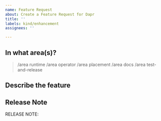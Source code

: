 ```yaml
---
name: Feature Request
about: Create a Feature Request for Dapr
title: ''
labels: kind/enhancement
assignees: ''

---
```

<!-- If you need to report a security issue please visit https://docs.dapr.io/operations/support/support-security-issues -->

## In what area(s)?

<!-- Remove the '> ' to select -->

> /area runtime
> /area operator
> /area placement
> /area docs
> /area test-and-release

## Describe the feature
<!-- Please also discuss possible business value -->

## Release Note
<!-- How should this new feature be announced in our release notes? It can be populated later. -->
<!-- Keep it as a single line. Examples: -->

<!-- RELEASE NOTE: **ADD** New feature in Dapr. -->
<!-- RELEASE NOTE: **FIX** Bug in runtime. -->
<!-- RELEASE NOTE: **UPDATE** Runtime dependency. -->

RELEASE NOTE:
